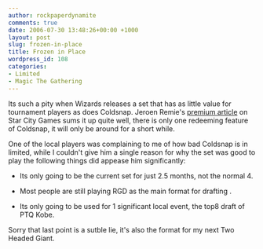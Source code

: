 ```yaml
---
author: rockpaperdynamite
comments: true
date: 2006-07-30 13:48:26+00:00 +1000
layout: post
slug: frozen-in-place
title: Frozen in Place
wordpress_id: 108
categories:
- Limited
- Magic The Gathering
---
```


Its such a pity when Wizards releases a set that has as little value for tournament players as does Coldsnap. Jeroen Remie's [premium article](http://www.starcitygames.com/php/news/article/12424.html) on Star City Games sums it up quite well, there is only one redeeming feature of Coldsnap, it will only be around for a short while.

One of the local players was complaining to me of how bad Coldsnap is in limited, while I couldn't give him a single reason for why the set was good to play the following things did appease him significantly:<!-- more -->



	
  * Its only going to be the current set for just 2.5 months, not the normal 4.

	
  * Most people are still playing RGD as the main format for drafting .

	
  * Its only going to be used for 1 significant local event, the top8 draft of PTQ Kobe.


Sorry that last point is a sutble lie, it's also the format for my next Two Headed Giant.
